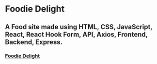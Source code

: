 # Foodie Delight

## A Food site made using HTML, CSS, JavaScript, React, React Hook Form, API, Axios, Frontend, Backend, Express.

### [Foodie Delight](https://foodie-light-client.vercel.app/)
